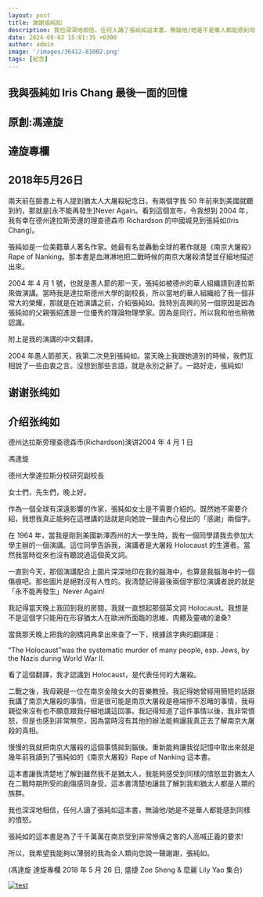 ```yaml
---
layout: post
title: 謝謝張純如
description: 我也深深地相信，任何人讀了張純如這本書，無論他/她是不是華人都能感到同樣的憤怒。
date: 2024-08-02 15:01:35 +0300
author: admin
image: '/images/36412-81002.png'
tags: [紀念]
---
```

## 我與張純如 Iris Chang 最後一面的回憶

## 原創:馮達旋

## 達旋專欄

## 2018年5月26日

兩天前在臉書上有人提到猶太人大屠殺紀念日。有兩個字我 50 年前來到美國就聽到的，那就是[永不能再發生]Never Again。看到這個宣布，令我想到 2004 年，我有幸在德州達拉斯旁邊的理查德森市 Richardson 的中國城見到張純如(Iris Chang)。

張純如是一位美籍華人著名作家。她最有名並轟動全球的著作就是《南京大屠殺》Rape of Nanking。那本書是血淋淋地把二戰時候的南京大屠殺清楚並仔細地描述出來。

2004 年 4 月 1 號，也就是愚人節的那一天，張純如被德州的華人組織請到達拉斯來做演講。當時我是達拉斯德州大學的副校長，所以當地的華人組織給了我一個非常大的榮耀，那就是在她演講之前，介紹張純如。我特別高興的另一個原因是因為張純如的父親張紹進是一位優秀的理論物理學家。因為是同行，所以我和他也稍微認識。

附上是我的演講的中文翻譯。

2004 年愚人節那天，我第二次見到張純如。當天晚上我跟她道別的時候，我們互相說了一些由衷之言。沒想到那些言語，就是永別之辭了。一路好走，張純如!

## 谢谢张纯如

## 介绍张纯如

德州达拉斯旁理查德森市(Richardson)演讲2004 年 4 月 1 日

馮達旋

德州大學達拉斯分校研究副校長

女士們，先生們，晚上好。

作為一個全球有深遠影響的作家，張純如女士是不需要介紹的。既然她不需要介紹，我想我真正能夠在這裡講的話就是向她說一聲由內心發出的「感謝」兩個字。

在 1964 年，當我是剛到美國新澤西州的大一學生時，我有一個同學請我去參加大學主辦的一個演講。這位同學告訴我，演講者是大屠殺 Holocaust 的生還者。當然我當時從來也沒有聽說過這個英文詞。

一直到今天，那個演講配合上圖片深深地印在我的腦海中，也算是我腦海中的一個傷痕吧。那些圖片是絕對沒有人性的。我清楚記得最後兩個字那位演講者說的就是「永不能再發生」Never Again!

我記得當天晚上我回到我的房間，我就一直想起那個英文詞 Holocaust。我想是不是這個字只能用在形容猶太人在歐洲所面臨的思維、肉體及靈魂的滄桑?

當我那天晚上把我的劍橋詞典拿出來查了一下，根據該字典的翻譯是：

“The Holocaust”was the systematic murder of many people, esp. Jews, by the Nazis during World War II.

看了這個翻譯，我才認識到 Holocaust，是代表任何的大屠殺。

二戰之後，我母親是一位在南京金陵女大的音樂教授。我記得她曾經用簡短的話跟我講了南京大屠殺的事情。但是很可能是南京大屠殺是極端慘不忍睹的事情，我母親從來沒有也不願意跟我仔細地講這回事。我記得知道了這件事情以後，我非常憤怒，但是也感到非常無奈，因為當時沒有其他的辦法能夠讓我真正去了解南京大屠殺的真相。

慢慢的我就把南京大屠殺的這個事情拋到腦後。重新能夠讓我從記憶中取出來就是幾年前我讀到了張純如的《南京大屠殺》Rape of Nanking 這本書。

這本書讓我清楚地了解到雖然我不是猶太人，我能夠感受到同樣的憤怒並對猶太人在二戰時期所受的創傷感同身受。這本書清楚地讓我了解到我和猶太人都是人類的族群。

我也深深地相信，任何人讀了張純如這本書，無論他/她是不是華人都能感到同樣的憤怒。

張純如的這本書是為了千千萬萬在南京受到非常慘痛之害的人高喊正義的要求!

所以，我希望我能夠以薄弱的我為全人類向您說一聲謝謝，張純如。

(馮達旋 達旋專欄 2018 年 5 月 26 日, 盛捷 Zoe Sheng & 麼麗 Lily Yao 集合)


<a href="https://en.irischanglabs.com/pdf/6_Da Hsuan Feng.pdf" target="_blank">
  <img src="https://en.irischanglabs.com/images/6_Da Hsuan Feng.png" alt="test" title="点击查看PDF">
</a>
